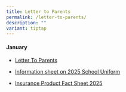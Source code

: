```yaml
---
title: Letter to Parents
permalink: /letter-to-parents/
description: ""
variant: tiptap
---
```

<h4>January </h4>
<ul data-tight="true" class="tight">
<li>
<p><a href="/files/LTP_Jan_2025.pdf" rel="noopener nofollow" target="_blank">Letter To Parents</a>
</p>
</li>
<li>
<p><a href="/files/YNPS_Information_sheet_on_2025_School_Uniform.pdf" rel="noopener nofollow" target="_blank">Information sheet on 2025 School Uniform</a>
</p>
</li>
<li>
<p><a href="/files/YNPS_Insurance_Product_Fact_Sheet_2025.pdf" rel="noopener nofollow" target="_blank">Insurance Product Fact Sheet 2025</a>
</p>
</li>
</ul>
<p></p>